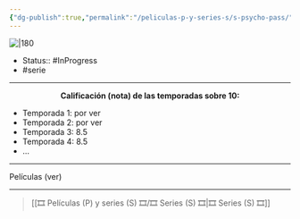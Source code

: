 ```yaml
---
{"dg-publish":true,"permalink":"/peliculas-p-y-series-s/s-psycho-pass/"}
---
```



![|180](https://m.media-amazon.com/images/M/MV5BMzQ1ODFkNzItZWJmMC00NmQyLTg4OTEtZWYxNmZhZmU0MWJmXkEyXkFqcGdeQXVyNjc2NjA5MTU@._V1_SX300.jpg)

- Status:: #InProgress 
- #serie

---

**<center>Calificación (nota) de las temporadas sobre 10:</center>**

- Temporada 1: por ver
- Temporada 2: por ver
- Temporada 3: 8.5
- Temporada 4:  8.5
- ...

---

Películas (ver)

---

> [[🎞️ Películas (P) y series (S) 🎞️/🎞️ Series (S) 🎞️\|🎞️ Series (S) 🎞️]]